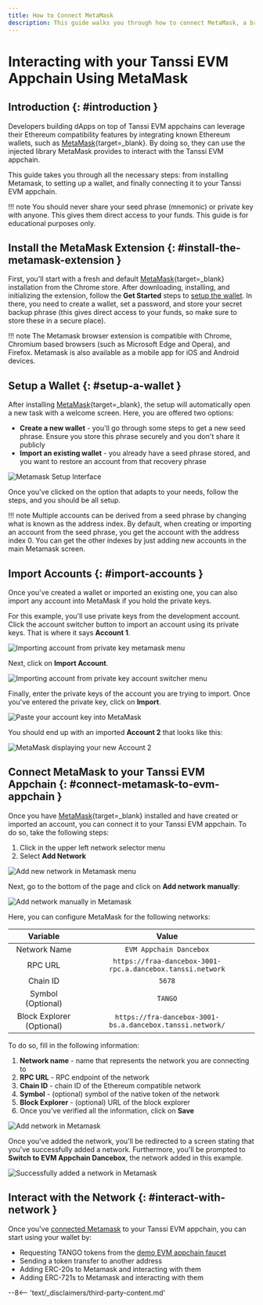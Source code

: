 ```yaml
---
title: How to Connect MetaMask
description: This guide walks you through how to connect MetaMask, a browser-based Ethereum wallet, to your Tanssi EVM appchain and how to transfer funds.
---
```


# Interacting with your Tanssi EVM Appchain Using MetaMask

## Introduction {: #introduction }

Developers building dApps on top of Tanssi EVM appchains can leverage their Ethereum compatibility features by integrating known Ethereum wallets, such as [MetaMask](https://metamask.io/){target=\_blank}. By doing so, they can use the injected library MetaMask provides to interact with the Tanssi EVM appchain.

This guide takes you through all the necessary steps: from installing Metamask, to setting up a wallet, and finally connecting it to your Tanssi EVM appchain.

!!! note
    You should never share your seed phrase (mnemonic) or private key with anyone. This gives them direct access to your funds. This guide is for educational purposes only.

## Install the MetaMask Extension {: #install-the-metamask-extension }

First, you'll start with a fresh and default [MetaMask](https://metamask.io/){target=\_blank} installation from the Chrome store. After downloading, installing, and initializing the extension, follow the **Get Started** steps to [setup the wallet](#setup-a-wallet). In there, you need to create a wallet, set a password, and store your secret backup phrase (this gives direct access to your funds, so make sure to store these in a secure place).

!!! note
    The Metamask browser extension is compatible with Chrome, Chromium based browsers (such as Microsoft Edge and Opera), and Firefox. Metamask is also available as a mobile app for iOS and Android devices.

## Setup a Wallet {: #setup-a-wallet }

After installing [MetaMask](https://metamask.io){target=\_blank}, the setup will automatically open a new task with a welcome screen. Here, you are offered two options:

- **Create a new wallet** - you'll go through some steps to get a new seed phrase. Ensure you store this phrase securely and you don't share it publicly
- **Import an existing wallet** - you already have a seed phrase stored, and you want to restore an account from that recovery phrase

![Metamask Setup Interface](/images/builders/toolkit/ethereum-api/wallets/metamask/metamask-1.webp)

Once you've clicked on the option that adapts to your needs, follow the steps, and you should be all setup.

!!! note
    Multiple accounts can be derived from a seed phrase by changing what is known as the address index. By default, when creating or importing an account from the seed phrase, you get the account with the address index 0. You can get the other indexes by just adding new accounts in the main Metamask screen.

## Import Accounts {: #import-accounts }

Once you've created a wallet or imported an existing one, you can also import any account into MetaMask if you hold the private keys.

For this example, you'll use private keys from the development account. Click the account switcher button to import an account using its private keys. That is where it says **Account 1**.

![Importing account from private key metamask menu](/images/builders/toolkit/ethereum-api/wallets/metamask/metamask-2.webp)

Next, click on **Import Account**.

![Importing account from private key account switcher menu](/images/builders/toolkit/ethereum-api/wallets/metamask/metamask-3.webp)

Finally, enter the private keys of the account you are trying to import. Once you've entered the private key, click on **Import**.

![Paste your account key into MetaMask](/images/builders/toolkit/ethereum-api/wallets/metamask/metamask-4.webp)

You should end up with an imported **Account 2** that looks like this:

![MetaMask displaying your new Account 2](/images/builders/toolkit/ethereum-api/wallets/metamask/metamask-5.webp)

## Connect MetaMask to your Tanssi EVM Appchain {: #connect-metamask-to-evm-appchain }

Once you have [MetaMask](https://metamask.io/){target=\_blank} installed and have created or imported an account, you can connect it to your Tanssi EVM appchain. To do so, take the following steps:

1. Click in the upper left network selector menu
2. Select **Add Network**

![Add new network in Metamask menu](/images/builders/toolkit/ethereum-api/wallets/metamask/metamask-6.webp)

Next, go to the bottom of the page and click on **Add network manually**:

![Add network manually in Metamask](/images/builders/toolkit/ethereum-api/wallets/metamask/metamask-7.webp)

Here, you can configure MetaMask for the following networks:

|         Variable          |                           Value                            |
|:-------------------------:|:----------------------------------------------------------:|
|       Network Name        |                  `EVM Appchain Dancebox`                   |
|          RPC URL          | `https://fraa-dancebox-3001-rpc.a.dancebox.tanssi.network` |
|         Chain ID          |                           `5678`                           |
|     Symbol (Optional)     |                          `TANGO`                           |
| Block Explorer (Optional) |    `https://fra-dancebox-3001-bs.a.dancebox.tanssi.network/`    |

To do so, fill in the following information:

1. **Network name** - name that represents the network you are connecting to
2. **RPC URL** - RPC endpoint of the network
3. **Chain ID** - chain ID of the Ethereum compatible network
4. **Symbol** - (optional) symbol of the native token of the network
5. **Block Explorer** - (optional) URL of the block explorer
6. Once you've verified all the information, click on **Save**

![Add network in Metamask](/images/builders/toolkit/ethereum-api/wallets/metamask/metamask-8.webp)

Once you've added the network, you'll be redirected to a screen stating that you've successfully added a network. Furthermore, you'll be prompted to **Switch to EVM Appchain Dancebox**, the network added in this example.

![Successfully added a network in Metamask](/images/builders/toolkit/ethereum-api/wallets/metamask/metamask-9.webp)

## Interact with the Network {: #interact-with-network }

Once you've [connected Metamask](#connect-metamask-to-evm-appchain) to your Tanssi EVM appchain, you can start using your wallet by:

- Requesting TANGO tokens from the [demo EVM appchain faucet](/builders/tanssi-network/networks/dancebox/demo-evm-containerchain/#faucet)
- Sending a token transfer to another address
- Adding ERC-20s to Metamask and interacting with them
- Adding ERC-721s to Metamask and interacting with them

--8<-- 'text/_disclaimers/third-party-content.md'

